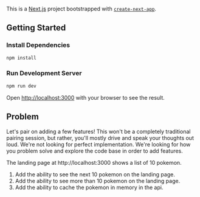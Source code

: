 This is a [Next.js](https://nextjs.org/) project bootstrapped with [`create-next-app`](https://github.com/vercel/next.js/tree/canary/packages/create-next-app).

## Getting Started

### Install Dependencies

```bash
npm install
```

### Run Development Server

```bash
npm run dev
```

Open [http://localhost:3000](http://localhost:3000) with your browser to see the result.

## Problem

Let's pair on adding a few features! This won't be a completely traditional pairing session,
but rather, you'll mostly drive and speak your thoughts out loud. We're not looking for perfect
implementation. We're looking for how you problem solve and explore the code base in order
to add features.

The landing page at http://localhost:3000 shows a list of 10 pokemon.

1. Add the ability to see the next 10 pokemon on the landing page.
1. Add the ability to see more than 10 pokemon on the landing page.
1. Add the ability to cache the pokemon in memory in the api.
